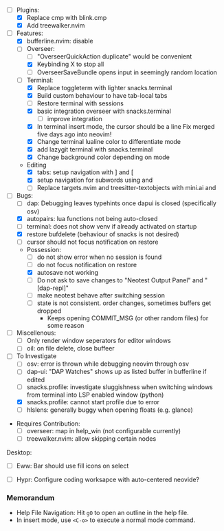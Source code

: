 
- [ ] Plugins:
    - [x] Replace cmp with blink.cmp
    - [x] Add treewalker.nvim
- [ ] Features:
    - [x] bufferline.nvim: disable
    - [ ] Overseer:
        - [ ] "OverseerQuickAction duplicate" would be convenient
        - [x] Keybinding X to stop all
        - [ ] OverseerSaveBundle opens input in seemingly random location
    - [ ] Terminal:
        - [x] Replace toggleterm with lighter snacks.terminal
        - [x] Build custom behaviour to have tab-local tabs
        - [ ] Restore terminal with sessions
        - [x] basic integration overseer with snacks.terminal
            - [ ] improve integration
        - [x] In terminal insert mode, the cursor should be a line 
            Fix merged five days ago into neovim!
        - [x] Change terminal lualine color to differentiate mode
        - [x] add lazygit terminal with snacks.terminal
        - [x] Change background color depending on mode
    - Editing
        - [x] tabs: setup navigation with ]<tab> and [<tab>
        - [x] setup navigation for subwords using <C-B> and <C-E>
        - [ ] Replace targets.nvim and treesitter-textobjects with mini.ai and
          <swap plugin>
- [ ] Bugs:
    - [ ] dap: Debugging leaves typehints once dapui is closed (specifically osv)
    - [x] autopairs: lua functions not being auto-closed
    - [ ] terminal: does not show venv if already activated on startup
    - [x] restore bufdelete (behaviour of snacks is not desired)
    - [ ] cursor should not focus notification on restore
    - Possession:
        - [ ] do not show error when no session is found
        - [ ] do not focus notification on restore
        - [x] autosave not working
        - [ ] Do not ask to save changes to "Neotest Output Panel" and "[dap-repl]"
        - [ ] make neotest behave after switching session
        - [ ] state is not consistent. order changes, sometimes buffers get dropped
            - Keeps opening COMMIT_MSG (or other random files) for some reason
- [ ] Miscellenous:
    - [ ] Only render window seperators for editor windows
    - [ ] oil: on file delete, close buffeer

- [ ] To Investigate
    - [ ] osv: error is thrown while debugging neovim through osv
    - [ ] dap-ui: "DAP Watches" shows up as listed buffer in bufferline if edited
    - [ ] snacks.profile: investigate sluggishness when switching windows from
      terminal into LSP enabled window (python)
    - [x] snacks.profile: cannot start profile due to error
    - [ ] hlslens: generally buggy when opening floats (e.g. glance)
- Requires Contribution:
    - [ ] overseer: map <esc> in help_win (not configurable currently)
    - [ ] treewalker.nvim: allow skipping certain nodes

Desktop:
- [ ] Eww: Bar should use fill icons on select
- [ ] Hypr: Configure coding worksapce with auto-centered neovide?


### Memorandum
- Help File Navigation: Hit `gO` to open an outline in the help file.
- In insert mode, use `<C-o>` to execute a normal mode command.

